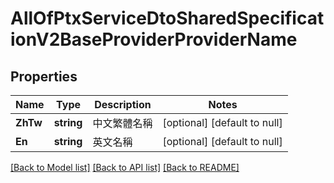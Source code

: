 # AllOfPtxServiceDtoSharedSpecificationV2BaseProviderProviderName

## Properties
Name | Type | Description | Notes
------------ | ------------- | ------------- | -------------
**ZhTw** | **string** | 中文繁體名稱 | [optional] [default to null]
**En** | **string** | 英文名稱 | [optional] [default to null]

[[Back to Model list]](../README.md#documentation-for-models) [[Back to API list]](../README.md#documentation-for-api-endpoints) [[Back to README]](../README.md)

